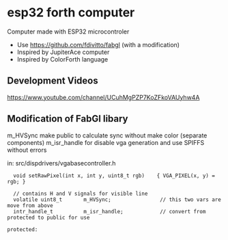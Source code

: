 # esp32 forth computer

Computer made with ESP32 microcontroler

* Use https://github.com/fdivitto/fabgl (with a modification)
* Inspired by JupiterAce computer
* Inspired by ColorForth language

## Development Videos

https://www.youtube.com/channel/UCuhMgPZP7KoZFkoVAUyhw4A

## Modification of FabGl libary

m_HVSync make public to calculate sync without make color (separate components)
m_isr_handle for disable vga generation and use SPIFFS without errors

in: src/dispdrivers/vgabasecontroller.h
```
  void setRawPixel(int x, int y, uint8_t rgb)    { VGA_PIXEL(x, y) = rgb; }

  // contains H and V signals for visible line
  volatile uint8_t       m_HVSync;                // this two vars are move from above 
  intr_handle_t          m_isr_handle;            // convert from protected to public for use
  
protected:
```

##
